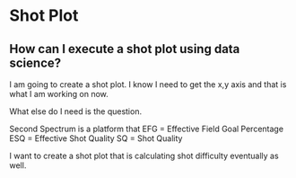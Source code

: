 # Shot Plot 

## How can I execute a shot plot using data science?

I am going to create a shot plot.  I know I need to get the x,y axis and that is what I am working on now.

What else do I need is the question.

Second Spectrum is a platform that 
EFG = Effective Field Goal Percentage 
ESQ = Effective Shot Quality
SQ = Shot Quality 

I want to create a shot plot that is calculating shot difficulty eventually as well.  
